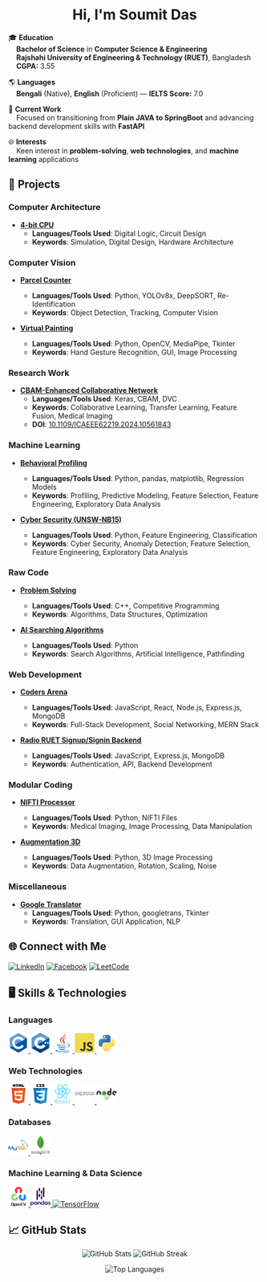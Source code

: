 <h1 align="center">Hi, I'm <b>Soumit Das</b></h1>

🎓 **Education**  
&nbsp;&nbsp;&nbsp;&nbsp;**Bachelor of Science** in **Computer Science & Engineering**  
&nbsp;&nbsp;&nbsp;&nbsp;**Rajshahi University of Engineering & Technology (RUET)**, Bangladesh  
&nbsp;&nbsp;&nbsp;&nbsp;**CGPA:** 3.55  

🌎 **Languages**  
&nbsp;&nbsp;&nbsp;&nbsp;**Bengali** (Native), **English** (Proficient) — **IELTS Score:** 7.0

🔭 **Current Work**  
&nbsp;&nbsp;&nbsp;&nbsp;Focused on transitioning from **Plain JAVA to SpringBoot** and advancing backend development skills with **FastAPI**

🌐 **Interests**  
&nbsp;&nbsp;&nbsp;&nbsp;Keen interest in **problem-solving**, **web technologies**, and **machine learning** applications


## 📂 Projects

### Computer Architecture
- **[4-bit CPU](https://github.com/soumit1803063/4-bit-cpu)**  
  - **Languages/Tools Used**: Digital Logic, Circuit Design
  - **Keywords**: Simulation, Digital Design, Hardware Architecture

### Computer Vision
- **[Parcel Counter](https://github.com/soumit1803063/parcel-counter)**  
  - **Languages/Tools Used**: Python, YOLOv8x, DeepSORT, Re-Identification
  - **Keywords**: Object Detection, Tracking, Computer Vision

- **[Virtual Painting](https://github.com/soumit1803063/virtualpainting)**  
  - **Languages/Tools Used**: Python, OpenCV, MediaPipe, Tkinter
  - **Keywords**: Hand Gesture Recognition, GUI, Image Processing

### Research Work
- **[CBAM-Enhanced Collaborative Network](https://github.com/1803063soumit/CBAM-Enhanced-Collaborative-Network)**  
  - **Languages/Tools Used**: Keras, CBAM, DVC
  - **Keywords**: Collaborative Learning, Transfer Learning, Feature Fusion, Medical Imaging
  - **DOI**: [10.1109/ICAEEE62219.2024.10561843](https://doi.org/10.1109/ICAEEE62219.2024.10561843)

### Machine Learning
- **[Behavioral Profiling](https://github.com/soumit1803063/Behavioral-Profiling)**  
  - **Languages/Tools Used**: Python, pandas, matplotlib, Regression Models
  - **Keywords**: Profiling, Predictive Modeling, Feature Selection, Feature Engineering, Exploratory Data Analysis

- **[Cyber Security (UNSW-NB15)](https://github.com/1803063soumit/UNSWNB15)**  
  - **Languages/Tools Used**: Python, Feature Engineering, Classification
  - **Keywords**: Cyber Security, Anomaly Detection, Feature Selection, Feature Engineering, Exploratory Data Analysis

### Raw Code
- **[Problem Solving](https://github.com/soumit1803063/problem_solving)**  
  - **Languages/Tools Used**: C++, Competitive Programming
  - **Keywords**: Algorithms, Data Structures, Optimization

- **[AI Searching Algorithms](https://github.com/soumit1803063/AI)**  
  - **Languages/Tools Used**: Python
  - **Keywords**: Search Algorithms, Artificial Intelligence, Pathfinding

### Web Development
- **[Coders Arena](https://github.com/soumit1803063/Coders-Arena)**  
  - **Languages/Tools Used**: JavaScript, React, Node.js, Express.js, MongoDB
  - **Keywords**: Full-Stack Development, Social Networking, MERN Stack

- **[Radio RUET Signup/Signin Backend](https://github.com/soumit1803063/radio_ruet_signup_signin_backend)**  
  - **Languages/Tools Used**: JavaScript, Express.js, MongoDB
  - **Keywords**: Authentication, API, Backend Development

### Modular Coding
- **[NIFTI Processor](https://github.com/soumit1803063/NIFTI-Processor)**  
  - **Languages/Tools Used**: Python, NIFTI Files
  - **Keywords**: Medical Imaging, Image Processing, Data Manipulation

- **[Augmentation 3D](https://github.com/soumit1803063/Augmentation-3D)**  
  - **Languages/Tools Used**: Python, 3D Image Processing
  - **Keywords**: Data Augmentation, Rotation, Scaling, Noise

### Miscellaneous
- **[Google Translator](https://github.com/soumit1803063/google_translator)**  
  - **Languages/Tools Used**: Python, googletrans, Tkinter
  - **Keywords**: Translation, GUI Application, NLP

## 🌐 Connect with Me

<p align="left">
    <a href="https://linkedin.com/in/soumit-das-a607642a7" target="blank"><img align="center" src="https://raw.githubusercontent.com/rahuldkjain/github-profile-readme-generator/master/src/images/icons/Social/linked-in-alt.svg" alt="LinkedIn" height="30" width="40" /></a>
    <a href="https://fb.com/somudasctgbn" target="blank"><img align="center" src="https://raw.githubusercontent.com/rahuldkjain/github-profile-readme-generator/master/src/images/icons/Social/facebook.svg" alt="Facebook" height="30" width="40" /></a>
    <a href="https://www.leetcode.com/soumit1803063" target="blank"><img align="center" src="https://raw.githubusercontent.com/rahuldkjain/github-profile-readme-generator/master/src/images/icons/Social/leet-code.svg" alt="LeetCode" height="30" width="40" /></a>
</p>

## 🖥️ Skills & Technologies

### Languages

<p align="left">
    <a href="https://www.cprogramming.com/" target="_blank" rel="noreferrer"> <img src="https://raw.githubusercontent.com/devicons/devicon/master/icons/c/c-original.svg" alt="C" width="40" height="40"/> </a>
    <a href="https://www.w3schools.com/cpp/" target="_blank" rel="noreferrer"> <img src="https://raw.githubusercontent.com/devicons/devicon/master/icons/cplusplus/cplusplus-original.svg" alt="C++" width="40" height="40"/> </a>
    <a href="https://www.java.com" target="_blank" rel="noreferrer"> <img src="https://raw.githubusercontent.com/devicons/devicon/master/icons/java/java-original.svg" alt="Java" width="40" height="40"/> </a>
    <a href="https://developer.mozilla.org/en-US/docs/Web/JavaScript" target="_blank" rel="noreferrer"> <img src="https://raw.githubusercontent.com/devicons/devicon/master/icons/javascript/javascript-original.svg" alt="JavaScript" width="40" height="40"/> </a>
    <a href="https://www.python.org" target="_blank" rel="noreferrer"> <img src="https://raw.githubusercontent.com/devicons/devicon/master/icons/python/python-original.svg" alt="Python" width="40" height="40"/> </a>
</p>

### Web Technologies

<p align="left">
    <a href="https://www.w3.org/html/" target="_blank" rel="noreferrer"> <img src="https://raw.githubusercontent.com/devicons/devicon/master/icons/html5/html5-original-wordmark.svg" alt="HTML5" width="40" height="40"/> </a>
    <a href="https://www.w3schools.com/css/" target="_blank" rel="noreferrer"> <img src="https://raw.githubusercontent.com/devicons/devicon/master/icons/css3/css3-original-wordmark.svg" alt="CSS3" width="40" height="40"/> </a>
    <a href="https://reactjs.org/" target="_blank" rel="noreferrer"> <img src="https://raw.githubusercontent.com/devicons/devicon/master/icons/react/react-original-wordmark.svg" alt="React" width="40" height="40"/> </a>
    <a href="https://expressjs.com" target="_blank" rel="noreferrer"> <img src="https://raw.githubusercontent.com/devicons/devicon/master/icons/express/express-original-wordmark.svg" alt="Express" width="40" height="40"/> </a>
    <a href="https://nodejs.org" target="_blank" rel="noreferrer"> <img src="https://raw.githubusercontent.com/devicons/devicon/master/icons/nodejs/nodejs-original-wordmark.svg" alt="Node.js" width="40" height="40"/> </a>
</p>

### Databases

<p align="left">
    <a href="https://www.mysql.com/" target="_blank" rel="noreferrer"> <img src="https://raw.githubusercontent.com/devicons/devicon/master/icons/mysql/mysql-original-wordmark.svg" alt="MySQL" width="40" height="40"/> </a>
    <a href="https://www.mongodb.com/" target="_blank" rel="noreferrer"> <img src="https://raw.githubusercontent.com/devicons/devicon/master/icons/mongodb/mongodb-original-wordmark.svg" alt="MongoDB" width="40" height="40"/> </a>
</p>

### Machine Learning & Data Science

<p align="left">
    <a href="https://opencv.org/" target="_blank" rel="noreferrer"> <img src="https://raw.githubusercontent.com/devicons/devicon/master/icons/opencv/opencv-original-wordmark.svg" alt="OpenCV" width="40" height="40"/> </a>
    <a href="https://pandas.pydata.org/" target="_blank" rel="noreferrer"> <img src="https://raw.githubusercontent.com/devicons/devicon/master/icons/pandas/pandas-original-wordmark.svg" alt="pandas" width="40" height="40"/> </a>
    <a href="https://www.tensorflow.org/" target="_blank" rel="noreferrer"> <img src="https://www.vectorlogo.zone/logos/tensorflow/tensorflow-icon.svg" alt="TensorFlow" width="40" height="40"/> </a>
</p>

## 📈 GitHub Stats

<p align="center">
  <img width="48%" src="https://github-readme-stats.vercel.app/api?username=soumit1803063&show_icons=true&theme=radical&count_private=true" alt="GitHub Stats" />
  <img width="48%" src="https://github-readme-streak-stats.herokuapp.com/?user=soumit1803063&theme=radical" alt="GitHub Streak" />
</p>

<p align="center">
  <img width="48%" src="https://github-readme-stats.vercel.app/api/top-langs/?username=soumit1803063&layout=compact&theme=radical" alt="Top Languages" />
</p>
